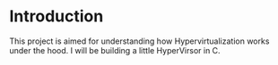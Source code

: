 # Introduction
This project is aimed for understanding how Hypervirtualization works under the hood.
I will be building a little HyperVirsor in C.

